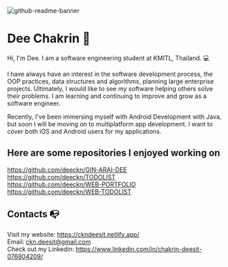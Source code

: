 ![github-readme-banner](https://user-images.githubusercontent.com/40157947/147074519-db79c539-1e0b-4bc5-b30b-320af2129b8f.png)

# Dee Chakrin 👋
Hi, I'm Dee. I am a software engineering student at KMITL, Thailand. 💻

I have always have an interest in the software development process, the OOP practices, data structures and algorithms, planning large enterprise projects. Ultimately, I would like to see my software helping others solve their problems. I am learning and continuing to improve and grow as a software engineer.

Recently, I've been immersing myself with Android Development with Java, but soon I will be moving on to multiplatform app development. I want to cover both iOS and Android users for my applications.

## Here are some repositories I enjoyed working on
https://github.com/deeckn/GIN-ARAI-DEE \
https://github.com/deeckn/TODOLIST \
https://github.com/deeckn/WEB-PORTFOLIO \
https://github.com/deeckn/WEB-TODOLIST


## Contacts 📭
Visit my website: https://ckndeesit.netlify.app/ \
Email: ckn.deesit@gmail.com\
Check out my Linkedin: https://www.linkedin.com/in/chakrin-deesit-076804209/
